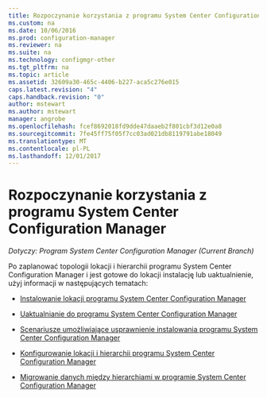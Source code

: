 ```yaml
---
title: Rozpoczynanie korzystania z programu System Center Configuration Manager
ms.custom: na
ms.date: 10/06/2016
ms.prod: configuration-manager
ms.reviewer: na
ms.suite: na
ms.technology: configmgr-other
ms.tgt_pltfrm: na
ms.topic: article
ms.assetid: 32609a30-465c-4406-b227-aca5c276e015
caps.latest.revision: "4"
caps.handback.revision: "0"
author: mstewart
ms.author: mstewart
manager: angrobe
ms.openlocfilehash: fcef8692018fd9dde47daaeb2f801cbf3d12e0a8
ms.sourcegitcommit: 7fe45ff75f05f7cc03ad021db8119791abe18049
ms.translationtype: MT
ms.contentlocale: pl-PL
ms.lasthandoff: 12/01/2017
---
```

# <a name="start-using-system-center-configuration-manager"></a>Rozpoczynanie korzystania z programu System Center Configuration Manager

*Dotyczy: Program System Center Configuration Manager (Current Branch)*

Po zaplanować topologii lokacji i hierarchii programu System Center Configuration Manager i jest gotowe do lokacji instalację lub uaktualnienie, użyj informacji w następujących tematach:  

-   [Instalowanie lokacji programu System Center Configuration Manager](/sccm/core/servers/deploy/install/installing-sites)  

-   [Uaktualnianie do programu System Center Configuration Manager](../../../core/servers/deploy/install/upgrade-to-configuration-manager.md)  

-   [Scenariusze umożliwiające usprawnienie instalowania programu System Center Configuration Manager](../../../core/servers/deploy/install/scenarios-to-streamline-your-installation.md)  

-   [Konfigurowanie lokacji i hierarchii programu System Center Configuration Manager](../../../core/servers/deploy/configure/configure-sites-and-hierarchies.md)  

-   [Migrowanie danych między hierarchiami w programie System Center Configuration Manager](../../../core/migration/migrate-data-between-hierarchies.md)  
